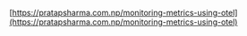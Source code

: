 [https://pratapsharma.com.np/monitoring-metrics-using-otel](https://pratapsharma.com.np/monitoring-metrics-using-otel)

